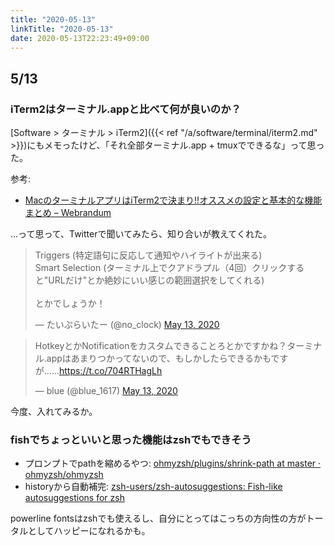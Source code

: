 ```yaml
---
title: "2020-05-13"
linkTitle: "2020-05-13"
date: 2020-05-13T22:23:49+09:00
---
```


## 5/13
### iTerm2はターミナル.appと比べて何が良いのか？

[Software > ターミナル > iTerm2]({{< ref "/a/software/terminal/iterm2.md" >}})にもメモったけど、「それ全部ターミナル.app + tmuxでできるな」って思った。

参考:

- [MacのターミナルアプリはiTerm2で決まり!!オススメの設定と基本的な機能まとめ – Webrandum](https://webrandum.net/iterm2/)

…って思って、Twitterで聞いてみたら、知り合いが教えてくれた。

<blockquote class="twitter-tweet"><p lang="ja" dir="ltr">Triggers (特定語句に反応して通知やハイライトが出来る)<br>Smart Selection (ターミナル上でクアドラプル（4回）クリックすると&quot;URLだけ&quot;とか絶妙にいい感じの範囲選択をしてくれる)<br><br>とかでしょうか！</p>&mdash; たいぷらいたー (@no_clock) <a href="https://twitter.com/no_clock/status/1260564766273175553?ref_src=twsrc%5Etfw">May 13, 2020</a></blockquote> <script async src="https://platform.twitter.com/widgets.js" charset="utf-8"></script>

<blockquote class="twitter-tweet"><p lang="ja" dir="ltr">HotkeyとかNotificationをカスタムできることろとかですかね？ターミナル.appはあまりつかってないので、もしかしたらできるかもですが......<a href="https://t.co/704RTHagLh">https://t.co/704RTHagLh</a></p>&mdash; blue (@blue_1617) <a href="https://twitter.com/blue_1617/status/1260564811731161090?ref_src=twsrc%5Etfw">May 13, 2020</a></blockquote> <script async src="https://platform.twitter.com/widgets.js" charset="utf-8"></script>

今度、入れてみるか。

### fishでちょっといいと思った機能はzshでもできそう

- プロンプトでpathを縮めるやつ: [ohmyzsh/plugins/shrink-path at master · ohmyzsh/ohmyzsh](https://github.com/ohmyzsh/ohmyzsh/tree/master/plugins/shrink-path)
- historyから自動補完: [zsh-users/zsh-autosuggestions: Fish-like autosuggestions for zsh](https://github.com/zsh-users/zsh-autosuggestions)

powerline fontsはzshでも使えるし、自分にとってはこっちの方向性の方がトータルとしてハッピーになれるかも。
